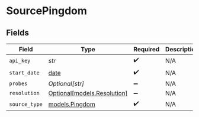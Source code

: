 # SourcePingdom


## Fields

| Field                                                                | Type                                                                 | Required                                                             | Description                                                          | Example                                                              |
| -------------------------------------------------------------------- | -------------------------------------------------------------------- | -------------------------------------------------------------------- | -------------------------------------------------------------------- | -------------------------------------------------------------------- |
| `api_key`                                                            | *str*                                                                | :heavy_check_mark:                                                   | N/A                                                                  |                                                                      |
| `start_date`                                                         | [date](https://docs.python.org/3/library/datetime.html#date-objects) | :heavy_check_mark:                                                   | N/A                                                                  |                                                                      |
| `probes`                                                             | *Optional[str]*                                                      | :heavy_minus_sign:                                                   | N/A                                                                  | probe1                                                               |
| `resolution`                                                         | [Optional[models.Resolution]](../models/resolution.md)               | :heavy_minus_sign:                                                   | N/A                                                                  |                                                                      |
| `source_type`                                                        | [models.Pingdom](../models/pingdom.md)                               | :heavy_check_mark:                                                   | N/A                                                                  |                                                                      |